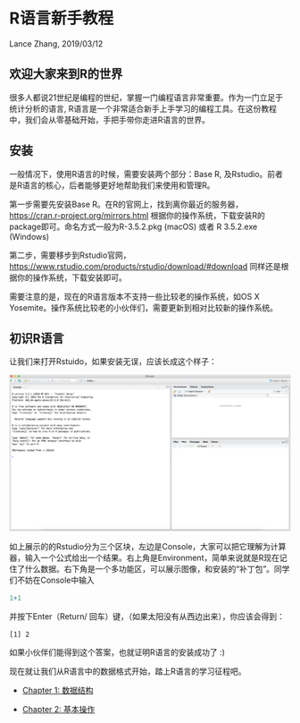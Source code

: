 R语言新手教程
================
Lance Zhang, 2019/03/12



欢迎大家来到R的世界
-------------------

很多人都说21世纪是编程的世纪，掌握一门编程语言非常重要。作为一门立足于统计分析的语言, R语言是一个非常适合新手上手学习的编程工具。在这份教程中，我们会从零基础开始，手把手带你走进R语言的世界。



安装
----

一般情况下，使用R语言的时候，需要安装两个部分：Base R, 及Rstudio。前者是R语言的核心，后者能够更好地帮助我们来使用和管理R。

第一步需要先安装Base R。在R的官网上，找到离你最近的服务器，<https://cran.r-project.org/mirrors.html> 根据你的操作系统，下载安装R的package即可。命名方式一般为R-3.5.2.pkg (macOS) 或者 R 3.5.2.exe (Windows)

第二步，需要移步到Rstudio官网，<https://www.rstudio.com/products/rstudio/download/#download> 同样还是根据你的操作系统，下载安装即可。

需要注意的是，现在的R语言版本不支持一些比较老的操作系统，如OS X Yosemite。操作系统比较老的小伙伴们，需要更新到相对比较新的操作系统。



## 初识R语言

让我们来打开Rstuido，如果安装无误，应该长成这个样子：

![Rstudio](https://raw.githubusercontent.com/Yuz13001/Rtutorial/master/Pics/Rstudio.png)

如上展示的的Rstudio分为三个区块，左边是Console，大家可以把它理解为计算器，输入一个公式给出一个结果。右上角是Environment，简单来说就是R现在记住了什么数据。右下角是一个多功能区，可以展示图像，和安装的“补丁包”。同学们不妨在Console中输入

```R
1+1
```

并按下Enter（Return/ 回车）键，（如果太阳没有从西边出来），你应该会得到：

```
[1] 2
```

如果小伙伴们能得到这个答案，也就证明R语言的安装成功了 :)

现在就让我们从R语言中的数据格式开始，踏上R语言的学习征程吧。



- [Chapter 1: 数据结构](https://github.com/Yuz13001/Rtutorial/blob/master/tut/ch1structure.md)

- [Chapter 2: 基本操作](https://github.com/Yuz13001/Rtutorial/blob/master/tut/ch2structure.md)